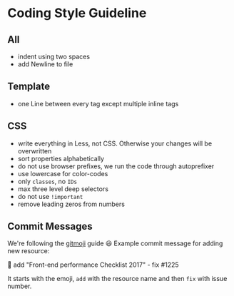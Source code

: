# Coding Style Guideline

## All
* indent using two spaces
* add Newline to file

## Template
* one Line between every tag except multiple inline tags

## CSS
* write everything in Less, not CSS. Otherwise your changes will be overwritten
* sort properties alphabetically
* do not use browser prefixes, we run the code through autoprefixer
* use lowercase for color-codes
* only `classes`, no `IDs`
* max three level deep selectors
* do not use `!important`
* remove leading zeros from numbers

## Commit Messages
We're following the [gitmoji](https://gitmoji.carloscuesta.me/) guide :smiley:
Example commit message for adding new resource:

:memo: add "Front-end performance Checklist 2017" - fix #1225

It starts with the emoji, `add` with the resource name and then `fix` with
issue number.
